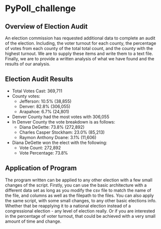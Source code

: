 # PyPoll_challenge

## Overview of Election Audit
An election commission has requested additional data to complete an audit of the election. Including, the voter turnout for each county, the percentage of votes from each county of the total total count, and the county with the highest turnout. We are to supply these items and write them to a text file. Finally, we are to provide a written analysis of what we have found and the results of our analysis.

## Election Audit Results
- Total Votes Cast: 369,711
- County votes: 
   - Jefferson: 10.5% (38,855)
   - Denver: 82.8% (306,055)
   - Arapahoe: 6.7% (24,801)
- Denver County had the most votes with 306,055
- In Denver County the vote breakdown is as follows:
   - Diana DeGette: 73.8% (272,892)
   - Charles Casper Stockham: 23.0% (85,213)
   - Raymon Anthony Doane: 3.1% (11,606)
- Diana DeGette won the elect with the following:
   - Vote Count: 272,892
   - Vote Percentage: 73.8%

## Application of Program
The program written can be applied to any other election with a few small changes of the script. Firstly, you can use the basic architecture with a different data set as long as you modify the csv file to match the name of the file, and columns as well as the filepath to the files. You can also apply the same script, with some small changes, to any other basic elections info. Whether that be reapplying it to a national election instead of a congressional election - any level of election really. Or if you are interested in the percentage of voter turnout, that could be achieved with a very small amount of time and change.

